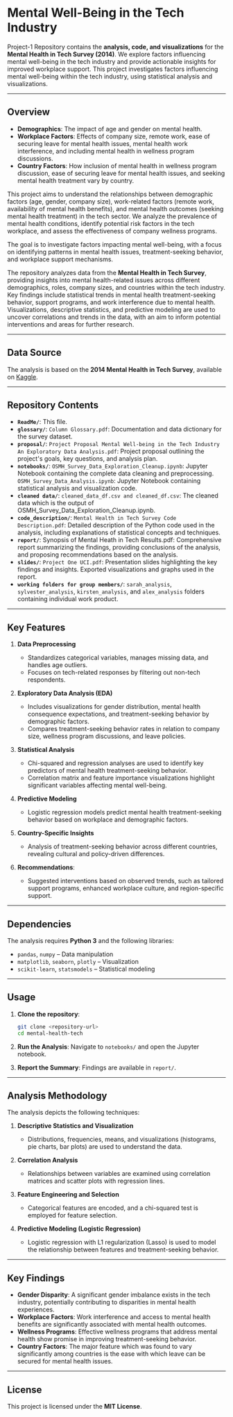 # Mental Well-Being in the Tech Industry

Project-1 Repository contains the **analysis, code, and visualizations** for the **Mental Health in Tech Survey (2014)**. We explore factors influencing mental well-being in the tech industry and provide actionable insights for improved workplace support. This project investigates factors influencing mental well-being within the tech industry, using statistical analysis and visualizations.

---

## Overview

- **Demographics**: The impact of age and gender on mental health.
- **Workplace Factors**: Effects of company size, remote work, ease of securing leave for mental health issues, mental health work interference, and including mental health in wellness program discussions.
- **Country Factors**: How inclusion of mental health in wellness program discussion, ease of securing leave for mental health issues, and seeking mental health treatment vary by country.

This project aims to understand the relationships between demographic factors (age, gender, company size), work-related factors (remote work, availability of mental health benefits), and mental health outcomes (seeking mental health treatment) in the tech sector. We analyze the prevalence of mental health conditions, identify potential risk factors in the tech workplace, and assess the effectiveness of company wellness programs.

The goal is to investigate factors impacting mental well-being, with a focus on identifying patterns in mental health issues, treatment-seeking behavior, and workplace support mechanisms.

The repository analyzes data from the **Mental Health in Tech Survey**, providing insights into mental health-related issues across different demographics, roles, company sizes, and countries within the tech industry. Key findings include statistical trends in mental health treatment-seeking behavior, support programs, and work interference due to mental health. Visualizations, descriptive statistics, and predictive modeling are used to uncover correlations and trends in the data, with an aim to inform potential interventions and areas for further research.

---

## Data Source

The analysis is based on the **2014 Mental Health in Tech Survey**, available on [Kaggle](https://www.kaggle.com/osmi/mental-health-in-tech-survey).

---

## Repository Contents

- **`ReadMe/`**: This file.
- **`glossary/`**: `Column Glossary.pdf`: Documentation and data dictionary for the survey dataset.
- **`proposal/`**:  `Project Proposal Mental Well-being in the Tech Industry An Exploratory Data Analysis.pdf`: Project proposal outlining the project's goals, key questions, and analysis plan.
- **`notebooks/`**: `OSMH_Survey_Data_Exploration_Cleanup.ipynb`: Jupyter Notebook containing the complete data cleaning and preprocessing.
`OSMH_Survey_Data_Analysis.ipynb`:  Jupyter Notebook containing statistical analysis and visualization code.  
- **`cleaned data/`**: `cleaned_data_df.csv and cleaned_df.csv`: The cleaned data which is the output of OSMH_Survey_Data_Exploration_Cleanup.ipynb.
- **`code_description/`**: `Mental Health in Tech Survey Code Description.pdf`: Detailed description of the Python code used in the analysis, including explanations of statistical concepts and techniques.
- **`report/`**: Synopsis of Mental Heath in Tech Results.pdf: Comprehensive report summarizing the findings, providing conclusions of the analysis, and proposing recommendations based on the analysis.
- **`slides/`**: `Project One UCI.pdf`: Presentation slides highlighting the key findings and insights.  Exported visualizations and graphs used in the report.
- **`working folders for group members/`**: `sarah_analysis`, `sylvester_analysis`, `kirsten_analysis`, and `alex_analysis` folders containing individual work product.

---

## Key Features

1. **Data Preprocessing**  
   - Standardizes categorical variables, manages missing data, and handles age outliers.
   - Focuses on tech-related responses by filtering out non-tech respondents. 

2. **Exploratory Data Analysis (EDA)**  
   - Includes visualizations for gender distribution, mental health consequence expectations, and treatment-seeking behavior by demographic factors.
   - Compares treatment-seeking behavior rates in relation to company size, wellness program discussions, and leave policies.

3. **Statistical Analysis**  
   - Chi-squared and regression analyses are used to identify key predictors of mental health treatment-seeking behavior.
   - Correlation matrix and feature importance visualizations highlight significant variables affecting mental well-being.

4. **Predictive Modeling**  
   - Logistic regression models predict mental health treatment-seeking behavior based on workplace and demographic factors.

5. **Country-Specific Insights**  
   - Analysis of treatment-seeking behavior across different countries, revealing cultural and policy-driven differences.
  
6. **Recommendations**:
   - Suggested interventions based on observed trends, such as tailored support programs, enhanced workplace culture, and region-specific support.

---

## Dependencies

The analysis requires **Python 3** and the following libraries:  
- `pandas`, `numpy` – Data manipulation  
- `matplotlib`, `seaborn`, `plotly` – Visualization  
- `scikit-learn`, `statsmodels` – Statistical modeling  

---

## Usage

1. **Clone the repository**:
   ```bash
   git clone <repository-url>
   cd mental-health-tech
   ```

2. **Run the Analysis**:
   Navigate to `notebooks/` and open the Jupyter notebook.

3. **Report the Summary**:
   Findings are available in `report/`.

---

## Analysis Methodology

The analysis depicts the following techniques:

1. **Descriptive Statistics and Visualization**  
   - Distributions, frequencies, means, and visualizations (histograms, pie charts, bar plots) are used to understand the data.

2. **Correlation Analysis**  
   - Relationships between variables are examined using correlation matrices and scatter plots with regression lines.

3. **Feature Engineering and Selection** 
   - Categorical features are encoded, and a chi-squared test is employed for feature selection.

4. **Predictive Modeling (Logistic Regression)**  
   - Logistic regression with L1 regularization (Lasso) is used to model the relationship between features and treatment-seeking behavior.
  
---

## Key Findings

- **Gender Disparity**: A significant gender imbalance exists in the tech industry, potentially contributing to disparities in mental health experiences.  
- **Workplace Factors**: Work interference and access to mental health benefits are significantly associated with mental health outcomes.  
- **Wellness Programs**: Effective wellness programs that address mental health show promise in improving treatment-seeking behavior.
- **Country Factors**:  The major feature which was found to vary significantly among countries is the ease with which leave can be secured for mental health issues.

---

## License

This project is licensed under the **MIT License**.  
